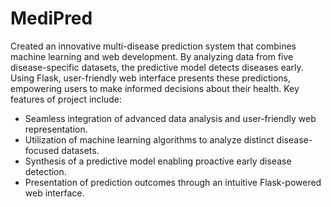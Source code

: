 # MediPred
Created an innovative multi-disease prediction system that combines machine learning and web development. By analyzing data from five disease-specific datasets, the predictive model detects diseases early. Using Flask, user-friendly web interface presents these predictions, empowering users to make informed decisions about their health.
Key features of project include:
- Seamless integration of advanced data analysis and user-friendly web representation.
- Utilization of machine learning algorithms to analyze distinct disease-focused datasets.
- Synthesis of a predictive model enabling proactive early disease detection.
- Presentation of prediction outcomes through an intuitive Flask-powered web interface.
